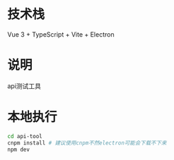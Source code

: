 # 技术栈
Vue 3 + TypeScript + Vite + Electron

# 说明
api测试工具

# 本地执行
```sh
cd api-tool
cnpm install # 建议使用cnpm不然electron可能会下载不下来
npm dev
```

